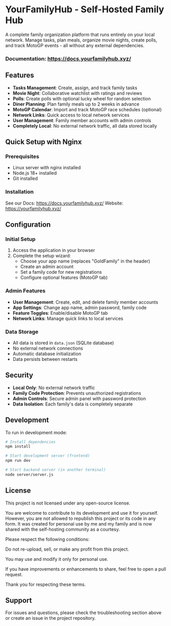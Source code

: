 # YourFamilyHub - Self-Hosted Family Hub

A complete family organization platform that runs entirely on your local network. Manage tasks, plan meals, organize movie nights, create polls, and track MotoGP events - all without any external dependencies.

### Documentation: https://docs.yourfamilyhub.xyz/

## Features

- **Tasks Management**: Create, assign, and track family tasks
- **Movie Night**: Collaborative watchlist with ratings and reviews
- **Polls**: Create polls with optional lucky wheel for random selection
- **Diner Planning**: Plan family meals up to 2 weeks in advance
- **MotoGP Calendar**: Import and track MotoGP race schedules (optional)
- **Network Links**: Quick access to local network services
- **User Management**: Family member accounts with admin controls
- **Completely Local**: No external network traffic, all data stored locally

## Quick Setup with Nginx

### Prerequisites

- Linux server with nginx installed
- Node.js 18+ installed
- Git installed

### Installation
See our Docs: https://docs.yourfamilyhub.xyz/
Website: https://yourfamilyhub.xyz/

## Configuration

### Initial Setup
1. Access the application in your browser
2. Complete the setup wizard:
   - Choose your app name (replaces "GoldFamily" in the header)
   - Create an admin account
   - Set a family code for new registrations
   - Configure optional features (MotoGP tab)

### Admin Features
- **User Management**: Create, edit, and delete family member accounts
- **App Settings**: Change app name, admin password, family code
- **Feature Toggles**: Enable/disable MotoGP tab
- **Network Links**: Manage quick links to local services

### Data Storage
- All data is stored in `data.json` (SQLite database)
- No external network connections
- Automatic database initialization
- Data persists between restarts

## Security

- **Local Only**: No external network traffic
- **Family Code Protection**: Prevents unauthorized registrations
- **Admin Controls**: Secure admin panel with password protection
- **Data Isolation**: Each family's data is completely separate

## Development

To run in development mode:
```bash
# Install dependencies
npm install

# Start development server (frontend)
npm run dev

# Start backend server (in another terminal)
node server/server.js
```

## License

This project is not licensed under any open-source license.

You are welcome to contribute to its development and use it for yourself. However, you are not allowed to republish this project or its code in any form. It was created for personal use by me and my family and is now shared with the self-hosting community as a courtesy.

Please respect the following conditions:

Do not re-upload, sell, or make any profit from this project.

You may use and modify it only for personal use.

If you have improvements or enhancements to share, feel free to open a pull request.

Thank you for respecting these terms.

## Support

For issues and questions, please check the troubleshooting section above or create an issue in the project repository.
